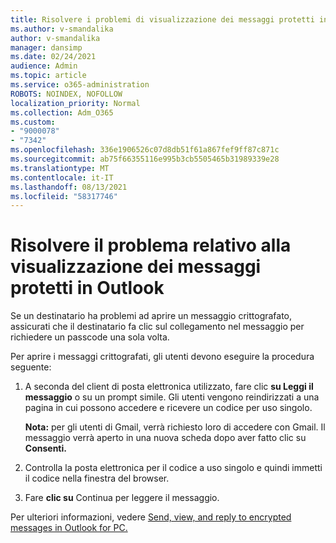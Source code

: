 ```yaml
---
title: Risolvere i problemi di visualizzazione dei messaggi protetti in Outlook
ms.author: v-smandalika
author: v-smandalika
manager: dansimp
ms.date: 02/24/2021
audience: Admin
ms.topic: article
ms.service: o365-administration
ROBOTS: NOINDEX, NOFOLLOW
localization_priority: Normal
ms.collection: Adm_O365
ms.custom:
- "9000078"
- "7342"
ms.openlocfilehash: 336e1906526c07d8db51f61a867fef9ff87c871c
ms.sourcegitcommit: ab75f66355116e995b3cb5505465b31989339e28
ms.translationtype: MT
ms.contentlocale: it-IT
ms.lasthandoff: 08/13/2021
ms.locfileid: "58317746"
---
```

# <a name="fix-problem-of-viewing-protected-message-in-outlook"></a>Risolvere il problema relativo alla visualizzazione dei messaggi protetti in Outlook

Se un destinatario ha problemi ad aprire un messaggio crittografato, assicurati che il destinatario fa clic sul collegamento nel messaggio per richiedere un passcode una sola volta.

Per aprire i messaggi crittografati, gli utenti devono eseguire la procedura seguente:

1. A seconda del client di posta elettronica utilizzato, fare clic **su Leggi il messaggio** o su un prompt simile. Gli utenti vengono reindirizzati a una pagina in cui possono accedere e ricevere un codice per uso singolo.

    **Nota:** per gli utenti di Gmail, verrà richiesto loro di accedere con Gmail. Il messaggio verrà aperto in una nuova scheda dopo aver fatto clic su **Consenti.**

2. Controlla la posta elettronica per il codice a uso singolo e quindi immetti il codice nella finestra del browser.

3. Fare **clic su** Continua per leggere il messaggio.

Per ulteriori informazioni, vedere [Send, view, and reply to encrypted messages in Outlook for PC.](https://support.microsoft.com/topic/send-view-and-reply-to-encrypted-messages-in-outlook-for-pc-eaa43495-9bbb-4fca-922a-df90dee51980)



